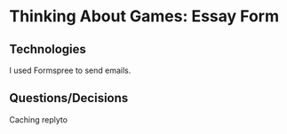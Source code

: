 # Thinking About Games: Essay Form

## Technologies
I used Formspree to send emails.

## Questions/Decisions
Caching
replyto
